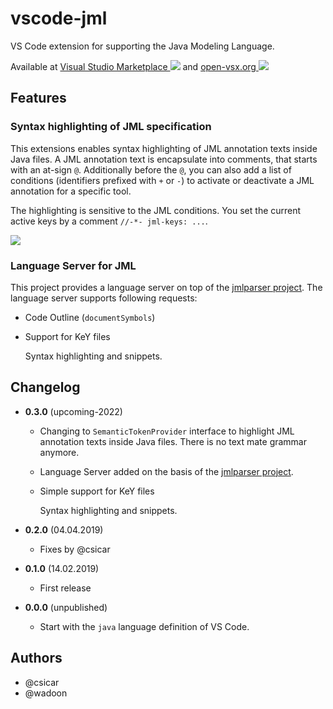 # vscode-jml 

VS Code extension for supporting the Java Modeling Language.

Available at [Visual Studio Marketplace
![](https://img.shields.io/visual-studio-marketplace/v/wadoon.jml-vscode?style=flat-square)](https://marketplace.visualstudio.com/items?itemName=wadoon.jml-vscode)
and [open-vsx.org ![](https://img.shields.io/open-vsx/v/wadoon/jml-vscode?style=flat-square)](https://open-vsx.org/extension/wadoon/jml-vscode)

## Features

### Syntax highlighting of JML specification

This extensions enables syntax highlighting of JML annotation texts inside Java
files. A JML annotation text is encapsulate into comments, that starts with an
at-sign `@`. Additionally before the `@`, you can also add a list of conditions
(identifiers prefixed with `+` or `-`) to activate or deactivate a JML
annotation for a specific tool.

The highlighting is sensitive to the JML conditions. You set the current active
keys by a comment `//-*- jml-keys: ...`.

![](.images/syntaxhightlight.png)

### Language Server for JML 

This project provides a language server on top of the [jmlparser
project](https://github.com/wadoon/jmlparser). The language server supports
following requests:

* Code Outline (`documentSymbols`)



* Support for KeY files

  Syntax highlighting and snippets.

## Changelog

* **0.3.0** (upcoming-2022)
  - Changing to `SemanticTokenProvider` interface to highlight JML annotation texts inside Java files. 
    There is no text mate grammar anymore. 
    
  - Language Server added on the basis of the [jmlparser
    project](https://github.com/wadoon/jmlparser).
  
  - Simple support for KeY files

    Syntax highlighting and snippets.

* **0.2.0** (04.04.2019)
  - Fixes by @csicar

* **0.1.0** (14.02.2019)
  - First release

* **0.0.0** (unpublished)
  - Start with the `java` language definition of VS Code.

## Authors

* @csicar
* @wadoon
